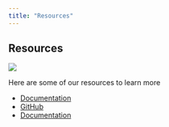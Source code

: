 ```yaml
---
title: "Resources"
---
```


## Resources

![](/tazama.png)

Here are some of our resources to learn more

- [Documentation](https://github.com/frmscoe)
- [GitHub](https://github.com/frmscoe)
- [Documentation](https://frmscoe.atlassian.net/wiki/spaces/FRMS/pages/6488065/Product+Overview)